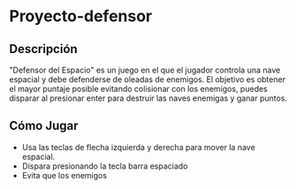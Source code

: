 # Proyecto-defensor

## Descripción
"Defensor del Espacio" es un juego en el que el jugador controla una nave espacial y debe defenderse de oleadas de enemigos. El objetivo es obtener el mayor puntaje posible evitando colisionar con los enemigos, puedes disparar al presionar enter para destruir las naves enemigas y ganar puntos.

## Cómo Jugar
- Usa las teclas de flecha izquierda y derecha para mover la nave espacial.
- Dispara presionando la tecla barra espaciado
- Evita que los enemigos
